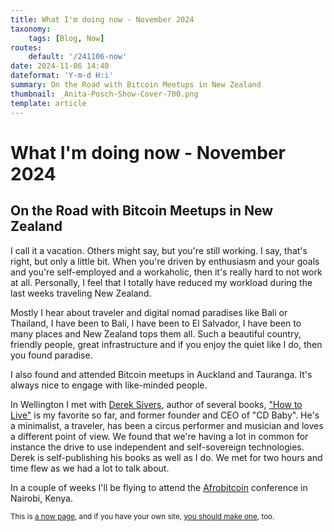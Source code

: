 ```yaml
---
title: What I'm doing now - November 2024
taxonomy:
    tags: [Blog, Now]
routes:
    default: '/241106-now'
date: 2024-11-06 14:40
dateformat: 'Y-m-d H:i'
summary: On the Road with Bitcoin Meetups in New Zealand
thumbnail: _Anita-Posch-Show-Cover-700.png
template: article
---
```


# What I'm doing now - November 2024

## On the Road with Bitcoin Meetups in New Zealand

I call it a vacation. Others might say, but you're still working. I say, that's right, but only a little bit. When you're driven by enthusiasm and your goals and you're self-employed and a workaholic, then it's really hard to not work at all. Personally, I feel that I totally have reduced my workload during the last weeks traveling New Zealand.

Mostly I hear about traveler and digital nomad paradises like Bali or Thailand, I have been to Bali, I have been to El Salvador, I have been to many places and New Zealand tops them all. Such a beautiful country, friendly people, great infrastructure and if you enjoy the quiet like I do, then you found paradise. 

I also found and attended Bitcoin meetups in Auckland and Tauranga. It's always nice to engage with like-minded people. 

In Wellington I met with [Derek Sivers](https://sive.rs), author of several books, ["How to Live"](https://sive.rs/h) is my favorite so far, and former founder and CEO of "CD Baby". He's a minimalist, a traveler, has been a circus performer and musician and loves a different point of view. We found that we're having a lot in common for instance the drive to use independent and self-sovereign technologies. Derek is self-publishing his books as well as I do. We met for two hours and time flew as we had a lot to talk about.

In a couple of weeks I'll be flying to attend the [Afrobitcoin](https://afrobitcoin.org) conference in Nairobi, Kenya.

<small>This is [a now page](https://nownownow.com/about), and if you have your own site, [you should make one](https://nownownow.com/about), too.</small>